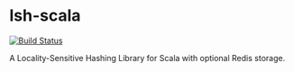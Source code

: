 # lsh-scala
[![Build Status](https://api.travis-ci.org/barneygovan/lsh-scala.png?branch=master)](https://travis-ci.org/barneygovan/lsh-scala)

A Locality-Sensitive Hashing Library for Scala with optional Redis storage.

